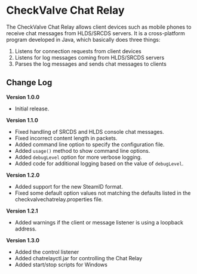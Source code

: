 CheckValve Chat Relay
=====================

The CheckValve Chat Relay allows client devices such as mobile phones to receive
chat messages from HLDS/SRCDS servers.  It is a cross-platform program developed
in Java, which basically does three things:

1. Listens for connection requests from client devices
2. Listens for log messages coming from HLDS/SRCDS servers
3. Parses the log messages and sends chat messages to clients

Change Log
----------
**Version 1.0.0**
- Initial release.

**Version 1.1.0**
- Fixed handling of SRCDS and HLDS console chat messages.
- Fixed incorrect content length in packets.
- Added command line option to specify the configuration file.
- Added `usage()` method to show command line options.
- Added `debugLevel` option for more verbose logging.
- Added code for additional logging based on the value of `debugLevel`.

**Version 1.2.0**
- Added support for the new SteamID format.
- Fixed some default option values not matching the defaults listed in the checkvalvechatrelay.properties file.

**Version 1.2.1**
- Added warnings if the client or message listener is using a loopback address.

**Version 1.3.0**
- Added the control listener
- Added chatrelayctl.jar for controlling the Chat Relay
- Added start/stop scripts for Windows
